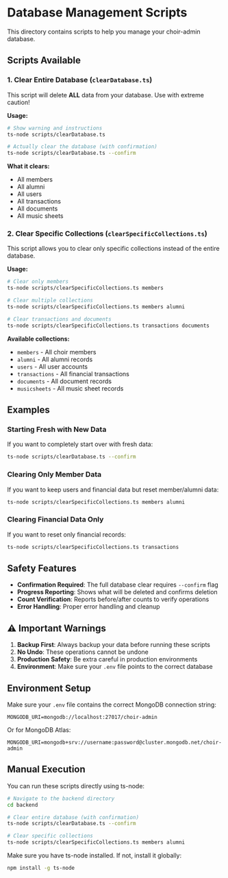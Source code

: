 # Database Management Scripts

This directory contains scripts to help you manage your choir-admin database.

## Scripts Available

### 1. Clear Entire Database (`clearDatabase.ts`)

This script will delete **ALL** data from your database. Use with extreme caution!

**Usage:**
```bash
# Show warning and instructions
ts-node scripts/clearDatabase.ts

# Actually clear the database (with confirmation)
ts-node scripts/clearDatabase.ts --confirm
```

**What it clears:**
- All members
- All alumni  
- All users
- All transactions
- All documents
- All music sheets

### 2. Clear Specific Collections (`clearSpecificCollections.ts`)

This script allows you to clear only specific collections instead of the entire database.

**Usage:**
```bash
# Clear only members
ts-node scripts/clearSpecificCollections.ts members

# Clear multiple collections
ts-node scripts/clearSpecificCollections.ts members alumni

# Clear transactions and documents
ts-node scripts/clearSpecificCollections.ts transactions documents
```

**Available collections:**
- `members` - All choir members
- `alumni` - All alumni records
- `users` - All user accounts
- `transactions` - All financial transactions
- `documents` - All document records
- `musicsheets` - All music sheet records

## Examples

### Starting Fresh with New Data
If you want to completely start over with fresh data:
```bash
ts-node scripts/clearDatabase.ts --confirm
```

### Clearing Only Member Data
If you want to keep users and financial data but reset member/alumni data:
```bash
ts-node scripts/clearSpecificCollections.ts members alumni
```

### Clearing Financial Data Only
If you want to reset only financial records:
```bash
ts-node scripts/clearSpecificCollections.ts transactions
```

## Safety Features

- **Confirmation Required**: The full database clear requires `--confirm` flag
- **Progress Reporting**: Shows what will be deleted and confirms deletion
- **Count Verification**: Reports before/after counts to verify operations
- **Error Handling**: Proper error handling and cleanup

## ⚠️ Important Warnings

1. **Backup First**: Always backup your data before running these scripts
2. **No Undo**: These operations cannot be undone
3. **Production Safety**: Be extra careful in production environments
4. **Environment**: Make sure your `.env` file points to the correct database

## Environment Setup

Make sure your `.env` file contains the correct MongoDB connection string:
```
MONGODB_URI=mongodb://localhost:27017/choir-admin
```

Or for MongoDB Atlas:
```
MONGODB_URI=mongodb+srv://username:password@cluster.mongodb.net/choir-admin
```

## Manual Execution

You can run these scripts directly using ts-node:

```bash
# Navigate to the backend directory
cd backend

# Clear entire database (with confirmation)
ts-node scripts/clearDatabase.ts --confirm

# Clear specific collections
ts-node scripts/clearSpecificCollections.ts members alumni
```

Make sure you have ts-node installed. If not, install it globally:
```bash
npm install -g ts-node
```
